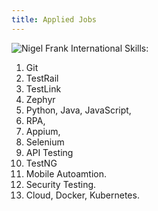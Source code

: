 ```yaml
---
title: Applied Jobs
---
```



![Nigel Frank International](https://www.linkedin.com/company/nigel-frank-international/)
Skills:
1. Git
2. TestRail
3. TestLink 
4. Zephyr 
5. Python, Java, JavaScript, 
6. RPA, 
7. Appium, 
8. Selenium 
9. API Testing 
10. TestNG 
11. Mobile Autoamtion.
12. Security Testing.  
13. Cloud, Docker, Kubernetes.

